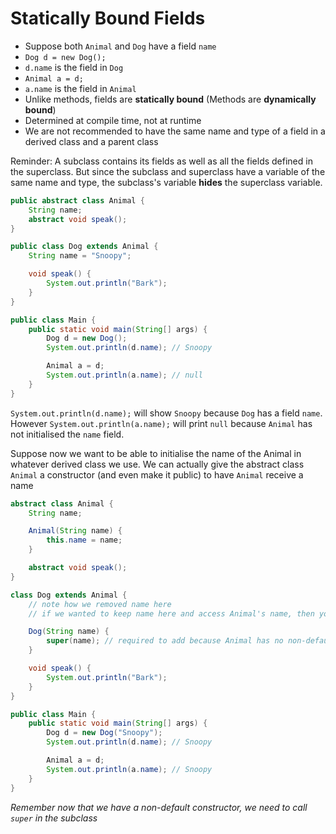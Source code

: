 # Statically Bound Fields

-   Suppose both `Animal` and `Dog` have a field `name`
-   `Dog d = new Dog();`
-   `d.name` is the field in `Dog`
-   `Animal a = d;`
-   `a.name` is the field in `Animal`
-   Unlike methods, fields are **statically bound** (Methods are **dynamically bound**)
-   Determined at compile time, not at runtime
-   We are not recommended to have the same name and type of a field in a derived class and a parent class

Reminder: A subclass contains its fields as well as all the fields defined in the superclass. But since the subclass and superclass have a variable of the same name and type, the subclass's variable **hides** the superclass variable.

```java
public abstract class Animal {
    String name;
    abstract void speak();
}

public class Dog extends Animal {
    String name = "Snoopy";

    void speak() {
        System.out.println("Bark");
    }
}

public class Main {
    public static void main(String[] args) {
        Dog d = new Dog();
        System.out.println(d.name); // Snoopy

        Animal a = d;
        System.out.println(a.name); // null
    }
}
```

`System.out.println(d.name);` will show `Snoopy` because `Dog` has a field `name`. However `System.out.println(a.name);` will print `null` because `Animal` has not initialised the `name` field.

Suppose now we want to be able to initialise the name of the Animal in whatever derived class we use. We can actually give the abstract class `Animal` a constructor (and even make it public) to have `Animal` receive a name

```java
abstract class Animal {
    String name;

    Animal(String name) {
        this.name = name;
    }

    abstract void speak();
}

class Dog extends Animal {
    // note how we removed name here
    // if we wanted to keep name here and access Animal's name, then you must use super

    Dog(String name) {
        super(name); // required to add because Animal has no non-default constructor
    }

    void speak() {
        System.out.println("Bark");
    }
}

public class Main {
    public static void main(String[] args) {
        Dog d = new Dog("Snoopy");
        System.out.println(d.name); // Snoopy

        Animal a = d;
        System.out.println(a.name); // Snoopy
    }
}
```

_Remember now that we have a non-default constructor, we need to call `super` in the subclass_
